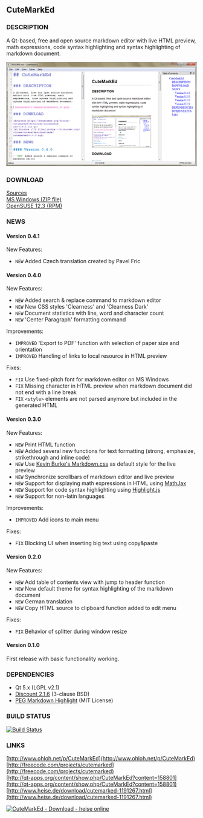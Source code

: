 ## CuteMarkEd

### DESCRIPTION

A Qt-based, free and open source markdown editor with live HTML preview, math expressions, code syntax highlighting and syntax highlighting of markdown document.

![screenshot](images/screenshot_04.png)

### DOWNLOAD

[Sources](https://github.com/cloose/CuteMarkEd/archive/v0.4.1.tar.gz)  
[MS Windows (ZIP file)](http://dl.bintray.com/cloose/CuteMarkEd/cutemarked-0.4.1.zip?direct)  
[OpenSUSE 12.3 (RPM)](https://build.opensuse.org/project/show?project=home%3Acloose1974)

### NEWS

#### Version 0.4.1

New Features:

* `NEW` Added Czech translation created by Pavel Fric

#### Version 0.4.0

New Features:

* `NEW` Added search & replace command to markdown editor
* `NEW` New CSS styles 'Clearness' and 'Clearness Dark'
* `NEW` Document statistics with line, word and character count
* `NEW` 'Center Paragraph' formatting command

Improvements:

* `IMPROVED` 'Export to PDF' function with selection of paper size and orientation
* `IMPROVED` Handling of links to local resource in HTML preview

Fixes:

* `FIX` Use fixed-pitch font for markdown editor on MS Windows
* `FIX` Missing character in HTML preview when markdown document did not end with a line break
* `FIX` `<style>` elements are not parsed anymore but included in the generated HTML


#### Version 0.3.0

New Features:

* `NEW`  Print HTML function
* `NEW`  Added several new functions for text formatting (strong, emphasize, strikethrough and inline code)
* `NEW`  Use [Kevin Burke's Markdown.css](http://kevinburke.bitbucket.org/markdowncss/) as default style for the live preview
* `NEW`  Synchronize scrollbars of markdown editor and live preview
* `NEW` Support for displaying math expressions in HTML using [MathJax](http://www.mathjax.org/)
* `NEW` Support for code syntax highlighting using [Highlight.js](http://softwaremaniacs.org/soft/highlight/en/)
* `NEW` Support for non-latin languages

Improvements:

* `IMPROVED` Add icons to main menu

Fixes:

* `FIX`  Blocking UI when inserting big text using copy&paste


#### Version 0.2.0

New Features:

* `NEW`  Add table of contents view with jump to header function
* `NEW`  New default theme for syntax highlighting of the markdown document
* `NEW`  German translation
* `NEW`  Copy HTML source to clipboard function added to edit menu

Fixes:

* `FIX`  Behavior of splitter during window resize


#### Version 0.1.0

First release with basic functionality working.

### DEPENDENCIES

* Qt 5.x (LGPL v2.1)
* [Discount 2.1.6](http://www.pell.portland.or.us/~orc/Code/discount/) (3-clause BSD)
* [PEG Markdown Highlight](http://hasseg.org/peg-markdown-highlight/) (MIT License)

### BUILD STATUS

[![Build Status](https://travis-ci.org/cloose/CuteMarkEd.png)](https://travis-ci.org/cloose/CuteMarkEd)

### LINKS

[http://www.ohloh.net/p/CuteMarkEd](http://www.ohloh.net/p/CuteMarkEd)  
[http://freecode.com/projects/cutemarked](http://freecode.com/projects/cutemarked)  
[http://qt-apps.org/content/show.php/CuteMarkEd?content=158801](http://qt-apps.org/content/show.php/CuteMarkEd?content=158801)  
[http://www.heise.de/download/cutemarked-1191267.html](http://www.heise.de/download/cutemarked-1191267.html)

[![CuteMarkEd - Download - heise online](http://www.heise.de/software/icons/download_logo1.png)](http://www.heise.de/download/cutemarked-1191267.html)